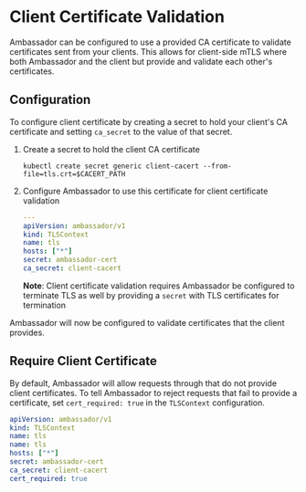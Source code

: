 # Client Certificate Validation

Ambassador can be configured to use a provided CA certificate to validate certificates sent from your clients. This allows for client-side mTLS where both Ambassador and the client but provide and validate each other's certificates.

## Configuration

To configure client certificate by creating a secret to hold your client's CA certificate and setting `ca_secret` to the value of that secret.

1. Create a secret to hold the client CA certificate

    ```shell
    kubectl create secret generic client-cacert --from-file=tls.crt=$CACERT_PATH
    ```

2. Configure Ambassador to use this certificate for client certificate validation

    ```yaml
    ---
    apiVersion: ambassador/v1
    kind: TLSContext
    name: tls
    hosts: ["*"]
    secret: ambassador-cert
    ca_secret: client-cacert
    ```

    **Note**: Client certificate validation requires Ambassador be configured to terminate TLS as well by providing a `secret` with TLS certificates for termination

Ambassador will now be configured to validate certificates that the client provides.

## Require Client Certificate

By default, Ambassador will allow requests through that do not provide client certificates. To tell Ambassador to reject requests that fail to provide a certificate, set `cert_required: true` in the `TLSContext` configuration.

```yaml
apiVersion: ambassador/v1
kind: TLSContext
name: tls
name: tls
hosts: ["*"]
secret: ambassador-cert
ca_secret: client-cacert
cert_required: true
```

